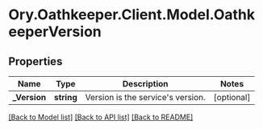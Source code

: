 # Ory.Oathkeeper.Client.Model.OathkeeperVersion
## Properties

Name | Type | Description | Notes
------------ | ------------- | ------------- | -------------
**_Version** | **string** | Version is the service&#39;s version. | [optional] 

[[Back to Model list]](../README.md#documentation-for-models) [[Back to API list]](../README.md#documentation-for-api-endpoints) [[Back to README]](../README.md)

